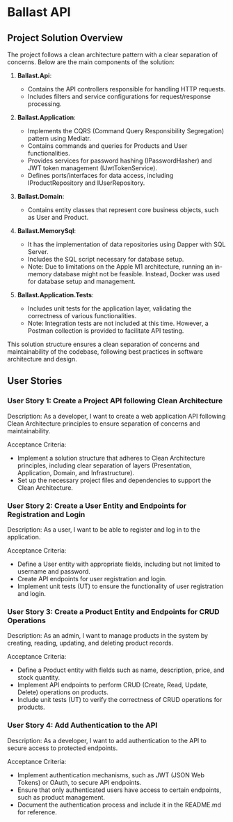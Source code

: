 # Ballast API

## Project Solution Overview

The project follows a clean architecture pattern with a clear separation of concerns. Below are the main components of the solution:

1. **Ballast.Api**:
   - Contains the API controllers responsible for handling HTTP requests.
   - Includes filters and service configurations for request/response processing.

2. **Ballast.Application**:
   - Implements the CQRS (Command Query Responsibility Segregation) pattern using Mediatr.
   - Contains commands and queries for Products and User functionalities.
   - Provides services for password hashing (IPasswordHasher) and JWT token management (IJwtTokenService).
   - Defines ports/interfaces for data access, including IProductRepository and IUserRepository.

3. **Ballast.Domain**:
   - Contains entity classes that represent core business objects, such as User and Product.

4. **Ballast.MemorySql**:
   - It has the implementation of data repositories using Dapper with SQL Server.
   - Includes the SQL script necessary for database setup.
   - Note: Due to limitations on the Apple M1 architecture, running an in-memory database might not be feasible. Instead, Docker was used for database setup and management.

5. **Ballast.Application.Tests**:
   - Includes unit tests for the application layer, validating the correctness of various functionalities.
   - Note: Integration tests are not included at this time. However, a Postman collection is provided to facilitate API testing.

This solution structure ensures a clean separation of concerns and maintainability of the codebase, following best practices in software architecture and design.


## User Stories

### User Story 1: Create a Project API following Clean Architecture

Description: As a developer, I want to create a web application API following Clean Architecture principles to ensure separation of concerns and maintainability.

Acceptance Criteria:

- Implement a solution structure that adheres to Clean Architecture principles, including clear separation of layers (Presentation, Application, Domain, and Infrastructure).
- Set up the necessary project files and dependencies to support the Clean Architecture.

### User Story 2: Create a User Entity and Endpoints for Registration and Login

Description: As a user, I want to be able to register and log in to the application.

Acceptance Criteria:

- Define a User entity with appropriate fields, including but not limited to username and password.
- Create API endpoints for user registration and login.
- Implement unit tests (UT) to ensure the functionality of user registration and login.

### User Story 3: Create a Product Entity and Endpoints for CRUD Operations

Description: As an admin, I want to manage products in the system by creating, reading, updating, and deleting product records.

Acceptance Criteria:

- Define a Product entity with fields such as name, description, price, and stock quantity.
- Implement API endpoints to perform CRUD (Create, Read, Update, Delete) operations on products.
- Include unit tests (UT) to verify the correctness of CRUD operations for products.

### User Story 4: Add Authentication to the API

Description: As a developer, I want to add authentication to the API to secure access to protected endpoints.

Acceptance Criteria:

- Implement authentication mechanisms, such as JWT (JSON Web Tokens) or OAuth, to secure API endpoints.
- Ensure that only authenticated users have access to certain endpoints, such as product management.
- Document the authentication process and include it in the README.md for reference.